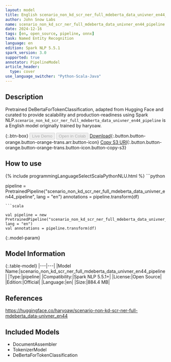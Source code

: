 ```yaml
---
layout: model
title: English scenario_non_kd_scr_ner_full_mdeberta_data_univner_en44_pipeline pipeline DeBertaForTokenClassification from haryoaw
author: John Snow Labs
name: scenario_non_kd_scr_ner_full_mdeberta_data_univner_en44_pipeline
date: 2024-12-16
tags: [en, open_source, pipeline, onnx]
task: Named Entity Recognition
language: en
edition: Spark NLP 5.5.1
spark_version: 3.0
supported: true
annotator: PipelineModel
article_header:
  type: cover
use_language_switcher: "Python-Scala-Java"
---
```


## Description

Pretrained DeBertaForTokenClassification, adapted from Hugging Face and curated to provide scalability and production-readiness using Spark NLP.`scenario_non_kd_scr_ner_full_mdeberta_data_univner_en44_pipeline` is a English model originally trained by haryoaw.

{:.btn-box}
<button class="button button-orange" disabled>Live Demo</button>
<button class="button button-orange" disabled>Open in Colab</button>
[Download](https://s3.amazonaws.com/auxdata.johnsnowlabs.com/public/models/scenario_non_kd_scr_ner_full_mdeberta_data_univner_en44_pipeline_en_5.5.1_3.0_1734346450489.zip){:.button.button-orange.button-orange-trans.arr.button-icon}
[Copy S3 URI](s3://auxdata.johnsnowlabs.com/public/models/scenario_non_kd_scr_ner_full_mdeberta_data_univner_en44_pipeline_en_5.5.1_3.0_1734346450489.zip){:.button.button-orange.button-orange-trans.button-icon.button-copy-s3}

## How to use



<div class="tabs-box" markdown="1">
{% include programmingLanguageSelectScalaPythonNLU.html %}
```python

pipeline = PretrainedPipeline("scenario_non_kd_scr_ner_full_mdeberta_data_univner_en44_pipeline", lang = "en")
annotations =  pipeline.transform(df)   

```
```scala

val pipeline = new PretrainedPipeline("scenario_non_kd_scr_ner_full_mdeberta_data_univner_en44_pipeline", lang = "en")
val annotations = pipeline.transform(df)

```
</div>

{:.model-param}
## Model Information

{:.table-model}
|---|---|
|Model Name:|scenario_non_kd_scr_ner_full_mdeberta_data_univner_en44_pipeline|
|Type:|pipeline|
|Compatibility:|Spark NLP 5.5.1+|
|License:|Open Source|
|Edition:|Official|
|Language:|en|
|Size:|884.4 MB|

## References

https://huggingface.co/haryoaw/scenario-non-kd-scr-ner-full-mdeberta_data-univner_en44

## Included Models

- DocumentAssembler
- TokenizerModel
- DeBertaForTokenClassification